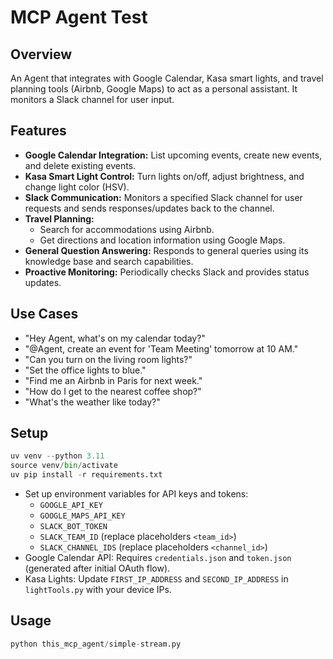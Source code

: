 # MCP Agent Test

## Overview
An Agent that integrates with Google Calendar, Kasa smart lights, and travel planning tools (Airbnb, Google Maps) to act as a personal assistant. It monitors a Slack channel for user input.

## Features
*   **Google Calendar Integration:** List upcoming events, create new events, and delete existing events.
*   **Kasa Smart Light Control:** Turn lights on/off, adjust brightness, and change light color (HSV).
*   **Slack Communication:** Monitors a specified Slack channel for user requests and sends responses/updates back to the channel.
*   **Travel Planning:**
    *   Search for accommodations using Airbnb.
    *   Get directions and location information using Google Maps.
*   **General Question Answering:** Responds to general queries using its knowledge base and search capabilities.
*   **Proactive Monitoring:** Periodically checks Slack and provides status updates.

## Use Cases
*   "Hey Agent, what's on my calendar today?"
*   "@Agent, create an event for 'Team Meeting' tomorrow at 10 AM."
*   "Can you turn on the living room lights?"
*   "Set the office lights to blue."
*   "Find me an Airbnb in Paris for next week."
*   "How do I get to the nearest coffee shop?"
*   "What's the weather like today?"

## Setup
```python
uv venv --python 3.11
source venv/bin/activate
uv pip install -r requirements.txt
```
*   Set up environment variables for API keys and tokens:
    *   `GOOGLE_API_KEY`
    *   `GOOGLE_MAPS_API_KEY`
    *   `SLACK_BOT_TOKEN`
    *   `SLACK_TEAM_ID` (replace placeholders `<team_id>`)
    *   `SLACK_CHANNEL_IDS` (replace placeholders `<channel_id>`)
*   Google Calendar API: Requires `credentials.json` and `token.json` (generated after initial OAuth flow).
*   Kasa Lights: Update `FIRST_IP_ADDRESS` and `SECOND_IP_ADDRESS` in `lightTools.py` with your device IPs.

## Usage
```python
python this_mcp_agent/simple-stream.py
```
